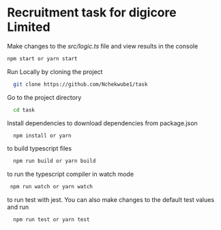 # Recruitment task for digicore Limited

Make changes to the _src/logic.ts_ file and view results in the console

```bash
npm start or yarn start
```

Run Locally by cloning the project

```bash
  git clone https://github.com/Nchekwube1/task
```

Go to the project directory

```bash
  cd task
```

Install dependencies to download dependencies from package.json

```bash
  npm install or yarn
```

to build typescript files

```bash
  npm run build or yarn build
```

to run the typescript compiler in watch mode

```bash
 npm run watch or yarn watch
```

to run test with jest. You can also make changes to the default test values and run

```bash
  npm run test or yarn test
```
